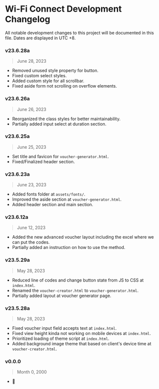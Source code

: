 # Wi-Fi Connect Development Changelog
All notable development changes to this project will be documented in this file. Dates are displayed in UTC +8.


### v23.6.28a
> June 28, 2023
- Removed unused style property for button.
- Fixed custom select styles.
- Added custom style for all scrollbar.
- Fixed aside form not scrolling on overflow elements.

### v23.6.26a
> June 26, 2023
- Reorganized the class styles for better maintainability.
- Partially added input select at duration section.

### v23.6.25a
> June 25, 2023
- Set title and favicon for `voucher-generator.html`.
- Fixed/Finalized header section.

### v23.6.23a
> June 23, 2023
- Added fonts folder at `assets/fonts/`.
- Improved the aside section at `voucher-generator.html`.
- Added header section and main section.

### v23.6.12a
> June 12, 2023
- Added the new advanced voucher layout including the excel where we can put the codes.
- Partially added an instruction on how to use the method.

### v23.5.29a
> May 28, 2023
- Reduced line of codes and change button state from JS to CSS at `index.html`.
- Renamed the `voucher-creator.html` to `voucher-generator.html`.
- Partially added layout at voucher generator page.

### v23.5.28a
> May 28, 2023
- Fixed voucher input field accepts text at `index.html`.
- Fixed view height kinda not working on mobile devices at `index.html`.
- Prioritized loading of theme script at `index.html`.
- Added background image theme that based on client's device time at `voucher-creator.html`.

### v0.0.0
> Month 0, 2000
- 👀 <!-- Previous development changes was not recorded. My bad, sorry.  -->